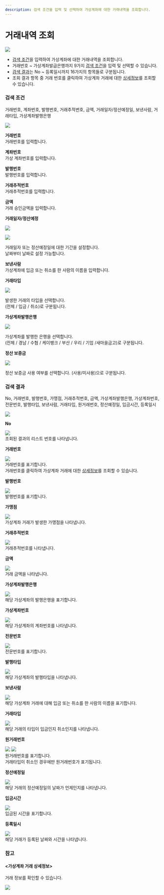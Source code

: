 ```yaml
---
description: 검색 조건을 입력 및 선택하여 가상계좌에 대한 거래내역을 조회합니다.
---
```


# 거래내역 조회

![](../../.gitbook/assets/가맹점\_가상계좌거래내역조회.jpeg)

* [검색 조건](undefined-1.md#undefined)을 입력하여 가상계좌에 대한 거래내역을 조회합니다.
* 거래번호 \~ 가상계좌발급은행까지 9가지 [검색 조건](undefined-1.md#undefined)을 입력 및 선택할 수 있습니다.
* [검색 결과](undefined-1.md#undefined-1)는 No \~ 등록일시까지 16가지의 항목들로 구분됩니다.
* 조회 결과 항목 중 거래 번호를 클릭하여 가상계좌 거래에 대한 [상세정보](undefined-1.md#less-than-greater-than)를 조회할 수 있습니다.

### 검색 조건

거래번호, 계좌번호, 발행번호, 거래추적번호, 금액, 거래일자/정산예정일, 보낸사람, 거래타입, 가상계좌발행은행

![](../../.gitbook/assets/가맹점\_가상계좌거래내역조회\_검색조건.jpeg)

**거래번호**\
거래번호를 입력합니다.



**계좌번호**\
가상 계좌번호를 입력합니다.



**발행번호**\
발행번호를 입력합니다.



**거래추적번호**\
거래추적번호를 입력합니다.



**금액**\
거래 승인금액을 입력합니다.



**거래일자/정산예정**

![](../../.gitbook/assets/대행사\_가상계좌거래내역조회\_거래일자.jpeg)&#x20;

![](../../.gitbook/assets/대행사\_가상계좌거래내역조회\_거래일자날짜.jpeg)

거래일자 또는 정산예정일에 대한 기간을 설정합니다.\
날짜부터 날짜로 설정 가능합니다.



**보낸사람**\
가상계좌에 입금 또는 취소를 한 사람의 이름을 입력합니다.



**거래타입**

![](../../.gitbook/assets/대행사\_가상계좌거래내역조회\_거래타입.jpeg)

발생한 거래의 타입을 선택합니다.\
(전체 / 입금 / 취소)로 구분됩니다.



**가상계좌발행은행**

![](../../.gitbook/assets/가맹점\_가상계좌거래내역조회\_가상계좌발행은행.jpeg)

가상계좌를 발행한 은행을 선택합니다.\
(전체 / 경남 / 수협 / 케이뱅크 / 부산 / 우리 / 기업 /새마을금고)로 구분됩니다.



**정산 보증금**&#x20;

![](../../.gitbook/assets/가상계좌\_거래내역조회변경항목\_정산보증금선택.png)

정산 보증금 사용 여부를 선택합니다. (사용/미사용)으로  구분됩니다.











### 검색 결과

No, 거래번호, 발행번호, 가맹점, 거래추적번호, 금액, 가상계좌발행은행, 가상계좌번호, 전문번호, 발행타입, 보낸사람, 거래타입, 원거래번호, 정산예정일, 입금시간, 등록일시

![](../../.gitbook/assets/대행사\_가상계좌거래내역조회\_검색결과.jpeg)

**No**

![](../../.gitbook/assets/대행사\_가상계좌거래내역조회\_no.jpeg)\
조회된 결과의 리스트 번호를 나타냅니다.



**거래번호**

![](../../.gitbook/assets/Inked대행사\_가상계좌거래내역조회\_거래번호\_LI.jpg)\
거래번호를 표기합니다.\
거래번호를 클릭하여 가상계좌 거래에 대한 [상세정보](undefined-1.md#less-than-greater-than)를 조회할 수 있습니다.



**발행번호**

![](<../../.gitbook/assets/Inked대행사\_가상계좌발행내역조회\_발행번호\_LI (1).jpg>)\
발행번호를 표기합니다.



**가맹점**

![](<../../.gitbook/assets/Inked대행사\_가상계좌발행내역조회\_가맹점\_LI (1).jpg>)\
가상계좌 거래가 발생한 가맹점을 나타냅니다.



**거래추적번호**

![](../../.gitbook/assets/Inked대행사\_가상계좌발행내역조회\_거래추적번호\_LI.jpg)\
거래추적번호를 나타냅니다.



**금액**

![](../../.gitbook/assets/대행사\_가상계좌거래내역조회\_금액.jpeg)\
거래 금액을 나타냅니다.



**가상계좌발행은행**

![](../../.gitbook/assets/대행사\_가상계좌거래내역조회\_가상계좌발행은행\(결\).jpeg)\
해당 가상계좌의 발행은행을 표기합니다.



**가상계좌번호**

![](../../.gitbook/assets/Inked대행사\_가상계좌거래내역조회\_가상계좌번호\_LI.jpg)\
해당 가상계좌의 계좌번호를 나타냅니다.



**전문번호**

![](../../.gitbook/assets/Inked대행사\_가상계좌거래내역조회\_전문번호\_LI.jpg)\
전문번호를 표기합니다.



**발행타입**

![](../../.gitbook/assets/대행사\_가상계좌거래내역조회\_발행타입.jpeg)\
해당 가상계좌의 발행타입을 나타냅니다.



**보낸사람**

![](../../.gitbook/assets/Inked대행사\_가상계좌거래내역조회\_보낸사람\_LI.jpg)\
해당 가상계좌 거래에 대해 입금 또는 취소를 한 사람의 이름을 표기합니다.



**거래타입**

![](../../.gitbook/assets/대행사\_가상계좌거래내역조회\_거래타입\(결\).jpeg)\
해당 거래의 타입이 입금인지 취소인지를 나타냅니다.



**원거래번호**

![](../../.gitbook/assets/Inked대행사\_가상계좌거래내역조회\_원거래번호1\_LI.jpg)        ![](../../.gitbook/assets/대행사\_가상계좌거래내역조회\_원거래번호2.jpeg)\
원거래번호를 표기합니다.\
거래타입이 취소인 경우에만 원거래번호가 표기됩니다.



**정산예정일**

![](../../.gitbook/assets/대행사\_매입현황조회\_정산예정일.jpeg)\
해당 거래의 정산예정일의 날짜가 언제인지를 나타냅니다.



**입금시간**

![](../../.gitbook/assets/대행사\_가상계좌거래내역조회\_입금시간.jpeg)\
입금된 시간을 표기합니다.



**등록일시**

![](../../.gitbook/assets/대행사\_가상계좌거래내역조회\_등록일시.jpeg)\
해당 거래가 등록된 날짜와 시간을 나타냅니다.





### 참고

#### <가상계좌 거래 상세정보>

거래 정보를 확인할 수 있습니다.

![](../../.gitbook/assets/Inked가맹점\_가상계좌거래내역조회\_가상계좌거래상세정보\_LI.jpg)
